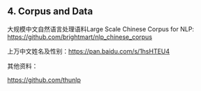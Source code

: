 ## 4. Corpus and Data

大规模中文自然语言处理语料Large Scale Chinese Corpus for NLP: https://github.com/brightmart/nlp_chinese_corpus

上万中文姓名及性别：https://pan.baidu.com/s/1hsHTEU4

其他资料：

https://github.com/thunlp